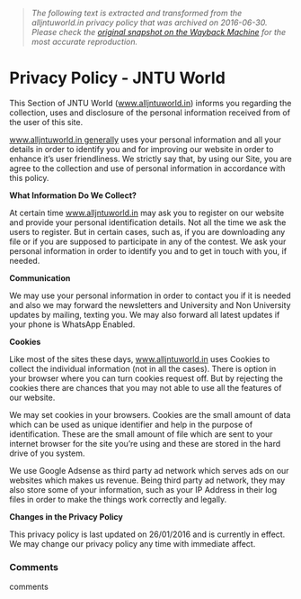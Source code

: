 > *The following text is extracted and transformed from the alljntuworld.in privacy policy that was archived on 2016-06-30. Please check the [original snapshot on the Wayback Machine](https://web.archive.org/web/20160630160400id_/http%3A//www.alljntuworld.in/privacy-policy) for the most accurate reproduction.*

# Privacy Policy - JNTU World

This Section of JNTU World (www.alljntuworld.in) informs you regarding the collection, uses and disclosure of the personal information received from of the user of this site.

www.alljntuworld.in generally uses your personal information and all your details in order to identify you and for improving our website in order to enhance it’s user friendliness. We strictly say that, by using our Site, you are agree to the collection and use of personal information in accordance with this policy.

**What Information Do We Collect?**

At certain time www.alljntuworld.in may ask you to register on our website and provide your personal identification details. Not all the time we ask the users to register. But in certain cases, such as, if you are downloading any file or if you are supposed to participate in any of the contest. We ask your personal information in order to identify you and to get in touch with you, if needed.

**Communication**

We may use your personal information in order to contact you if it is needed and also we may forward the newsletters and University and Non University updates by mailing, texting you. We may also forward all latest updates if your phone is WhatsApp Enabled.

**Cookies**

Like most of the sites these days, www.alljntuworld.in uses Cookies to collect the individual information (not in all the cases). There is option in your browser where you can turn cookies request off. But by rejecting the cookies there are chances that you may not able to use all the features of our website.

We may set cookies in your browsers. Cookies are the small amount of data which can be used as unique identifier and help in the purpose of identification. These are the small amount of file which are sent to your internet browser for the site you’re using and these are stored in the hard drive of you system.

We use Google Adsense as third party ad network which serves ads on our websites which makes us revenue. Being third party ad network, they may also store some of your information, such as your IP Address in their log files in order to make the things work correctly and legally.

**Changes in the Privacy Policy**

This privacy policy is last updated on 26/01/2016 and is currently in effect. We may change our privacy policy any time with immediate affect.

### Comments

comments
